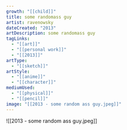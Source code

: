 ```yaml
---
growth: "[[child]]"
title: some randomass guy
artist: ravenowsky
dateCreated: "2013"
artDescription: some randomass guy
tagLinks:
  - "[[art]]"
  - "[[personal work]]"
  - "[[2013]]"
artType:
  - "[[sketch]]"
artStyle:
  - "[[anime]]"
  - "[[character]]"
mediumUsed:
  - "[[physical]]"
  - "[[pencil]]"
image: "[[2013 - some random ass guy.jpeg]]"
---
```

![[2013 - some random ass guy.jpeg]]